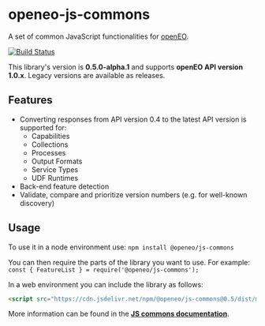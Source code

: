 # openeo-js-commons
A set of common JavaScript functionalities for [openEO](http://openeo.org).

[![Build Status](https://travis-ci.org/Open-EO/openeo-js-commons.svg?branch=master)](https://travis-ci.org/Open-EO/openeo-js-commons)

This library's version is **0.5.0-alpha.1** and supports **openEO API version 1.0.x**. Legacy versions are available as releases.

## Features
- Converting responses from API version 0.4 to the latest API version is supported for:
    - Capabilities
    - Collections
    - Processes
    - Output Formats
    - Service Types
    - UDF Runtimes
- Back-end feature detection
- Validate, compare and prioritize version numbers (e.g. for well-known discovery)

## Usage

To use it in a node environment use: `npm install @openeo/js-commons`

You can then require the parts of the library you want to use. For example: `const { FeatureList } = require('@openeo/js-commons');`

In a web environment you can include the library as follows:

```html
<script src="https://cdn.jsdelivr.net/npm/@openeo/js-commons@0.5/dist/main.min.js"></script>
```

More information can be found in the [**JS commons documentation**](https://open-eo.github.io/openeo-js-commons/0.5.0-alpha.1/).